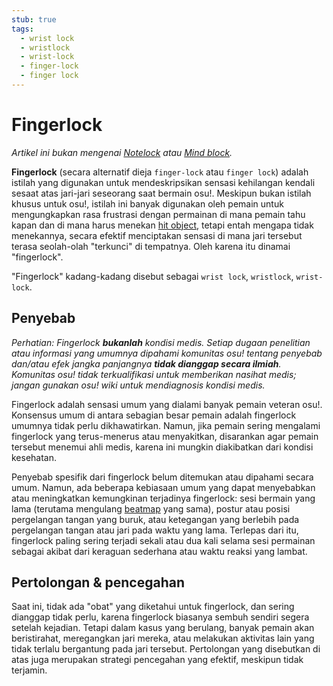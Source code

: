 ```yaml
---
stub: true
tags:
  - wrist lock
  - wristlock
  - wrist-lock
  - finger-lock
  - finger lock
---
```


# Fingerlock

*Artikel ini bukan mengenai [Notelock](/wiki/Gameplay/Judgement/Notelock) atau [Mind block](/wiki/Gameplay/Mind_block).*

**Fingerlock** (secara alternatif dieja `finger-lock` atau `finger lock`) adalah istilah yang digunakan untuk mendeskripsikan sensasi kehilangan kendali sesaat atas jari-jari seseorang saat bermain osu!. Meskipun bukan istilah khusus untuk osu!, istilah ini banyak digunakan oleh pemain untuk mengungkapkan rasa frustrasi dengan permainan di mana pemain tahu kapan dan di mana harus menekan [hit object](/wiki/Hit_object), tetapi entah mengapa tidak menekannya, secara efektif menciptakan sensasi di mana jari tersebut terasa seolah-olah "terkunci" di tempatnya. Oleh karena itu dinamai "fingerlock".

"Fingerlock" kadang-kadang disebut sebagai `wrist lock`, `wristlock`, `wrist-lock`.

## Penyebab

*Perhatian: Fingerlock **bukanlah** kondisi medis. Setiap dugaan penelitian atau informasi yang umumnya dipahami komunitas osu! tentang penyebab dan/atau efek jangka panjangnya **tidak dianggap secara ilmiah**. Komunitas osu! tidak terkualifikasi untuk memberikan nasihat medis; jangan gunakan osu! wiki untuk mendiagnosis kondisi medis.*

Fingerlock adalah sensasi umum yang dialami banyak pemain veteran osu!. Konsensus umum di antara sebagian besar pemain adalah fingerlock umumnya tidak perlu dikhawatirkan. Namun, jika pemain sering mengalami fingerlock yang terus-menerus atau menyakitkan, disarankan agar pemain tersebut menemui ahli medis, karena ini mungkin diakibatkan dari kondisi kesehatan.

Penyebab spesifik dari fingerlock belum ditemukan atau dipahami secara umum. Namun, ada beberapa kebiasaan umum yang dapat menyebabkan atau meningkatkan kemungkinan terjadinya fingerlock: sesi bermain yang lama (terutama mengulang [beatmap](/wiki/Beatmap) yang sama), postur atau posisi pergelangan tangan yang buruk, atau ketegangan yang berlebih pada pergelangan tangan atau jari pada waktu yang lama. Terlepas dari itu, fingerlock paling sering terjadi sekali atau dua kali selama sesi permainan sebagai akibat dari keraguan sederhana atau waktu reaksi yang lambat.

## Pertolongan & pencegahan

Saat ini, tidak ada "obat" yang diketahui untuk fingerlock, dan sering dianggap tidak perlu, karena fingerlock biasanya sembuh sendiri segera setelah kejadian. Tetapi dalam kasus yang berulang, banyak pemain akan beristirahat, meregangkan jari mereka, atau melakukan aktivitas lain yang tidak terlalu bergantung pada jari tersebut. Pertolongan yang disebutkan di atas juga merupakan strategi pencegahan yang efektif, meskipun tidak terjamin.
